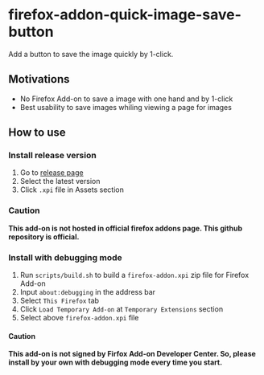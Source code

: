 # firefox-addon-quick-image-save-button

Add a button to save the image quickly by 1-click.

## Motivations

- No Firefox Add-on to save a image with one hand and by 1-click
- Best usability to save images whiling viewing a page for images

## How to use

### Install release version

1. Go to [release page](https://github.com/nakanot8/firefox-addon-quick-image-save-button/releases/)
1. Select the latest version
1. Click `.xpi` file in Assets section

### Caution

**This add-on is not hosted in official firefox addons page. This github repository is official.**

### Install with debugging mode

1. Run `scripts/build.sh` to build a `firefox-addon.xpi` zip file for Firefox Add-on
1. Input `about:debugging` in the address bar
1. Select `This Firefox` tab
1. Click `Load Temporary Add-on` at `Temporary Extensions` section
1. Select above `firefox-addon.xpi` file

#### Caution

**This add-on is not signed by Firfox Add-on Developer Center. So, please install by your own with debugging mode every time you start.**
